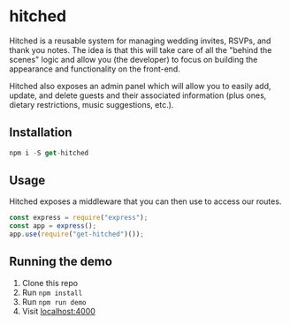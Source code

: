 # hitched

Hitched is a reusable system for managing wedding invites, RSVPs, and thank you notes. The idea is that this will take care of all the "behind the scenes" logic and allow you (the developer) to focus on building the appearance and functionality on the front-end.

Hitched also exposes an admin panel which will allow you to easily add, update, and delete guests and their associated information (plus ones, dietary restrictions, music suggestions, etc.).

## Installation

```js
npm i -S get-hitched
```

## Usage

Hitched exposes a middleware that you can then use to access our routes.

```js
const express = require("express");
const app = express();
app.use(require("get-hitched")());
```

## Running the demo

1. Clone this repo
2. Run `npm install`
3. Run `npm run demo`
4. Visit [localhost:4000](http://localhost:4000)
